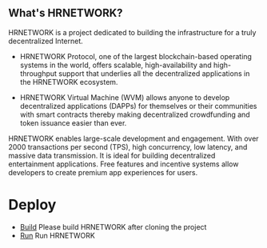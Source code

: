 ## What's HRNETWORK?

HRNETWORK is a project dedicated to building the infrastructure for a truly decentralized Internet.

* HRNETWORK Protocol, one of the largest blockchain-based operating systems in the world, offers scalable, high-availability and high-throughput support that underlies all the decentralized applications in the HRNETWORK ecosystem.

* HRNETWORK Virtual Machine (WVM) allows anyone to develop decentralized applications (DAPPs) for themselves or their communities with smart contracts thereby making decentralized crowdfunding and token issuance easier than ever.

HRNETWORK enables large-scale development and engagement. With over 2000 transactions per second (TPS), high concurrency, low latency, and massive data transmission. It is ideal for building decentralized entertainment applications. Free features and incentive systems allow developers to create premium app experiences for users.

# Deploy
* [Build](./build.md) Please build HRNETWORK after cloning the project
* [Run](./run.md) Run HRNETWORK

